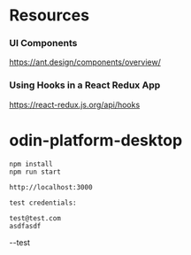 # Resources

### UI Components

https://ant.design/components/overview/

### Using Hooks in a React Redux App

https://react-redux.js.org/api/hooks

# odin-platform-desktop

```
npm install
npm run start

http://localhost:3000

test credentials:

test@test.com
asdfasdf
```

--test
